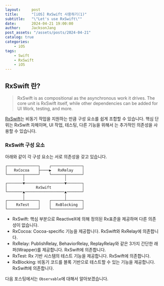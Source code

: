 ```yaml
---
layout:     post
title:      "[iOS] RxSwift 사용하기(1)"
subtitle:   "\"Let's use RxSwift\""
date:       2024-04-21 19:00:00
author:     JacksonJang
post_assets: "/assets/posts/2024-04-21"
catalog: true
categories:
    - iOS
tags:
    - Swift
    - RxSwift
    - iOS
---
```

## RxSwift 란?
> RxSwift is as compositional as the asynchronous work it drives. The core unit is RxSwift itself, while other dependencies can be added for UI Work, testing, and more.

[RxSwift](https://github.com/ReactiveX/RxSwift)는 비동기 작업을 지원하는 만큼 구성 요소를 쉽게 조합할 수 있습니다. 핵심 단위는 RxSwift 자체이며,  UI 작업, 테스팅, 다른 기능을 위해서 는 추가적인 의존성을 사용할 수 있습니다.

### RxSwift 구성 요소
아래와 같이 각 구성 요소는 서로 의존성을 갖고 있습니다.
<br />
```none
┌──────────────┐    ┌──────────────┐
│   RxCocoa    ├────▶   RxRelay    │
└───────┬──────┘    └──────┬───────┘
        │                  │        
┌───────▼──────────────────▼───────┐
│             RxSwift              │
└───────▲──────────────────▲───────┘
        │                  │        
┌───────┴──────┐    ┌──────┴───────┐
│    RxTest    │    │  RxBlocking  │
└──────────────┘    └──────────────┘
```

- RxSwift: 핵심 부분으로 ReactiveX에 의해 정의된 Rx표준을 제공하며 다른 의존성이 없습니다.
- RxCocoa: Cocoa-specific 기능을 제공합니다. RxSwift와 RxRelay에 의존합니다.
- RxRelay: PublishRelay, BehaviorRelay, ReplayRelay와 같은 3가지 간단한 래퍼(Wrapper)를 제공합니다. RxSwift에 의존합니다.
- RxTest: Rx 기반 시스템의 테스트 기능을 제공합니다. RxSwift에 의존합니다.
- RxBlocking: 비동기 코드를 블록 기반으로 테스트할 수 있는 기능을 제공합니다. RxSwift에 의존합니다.

다음 포스팅에서는 `Observable`에 대해서 알아보겠습니다.
